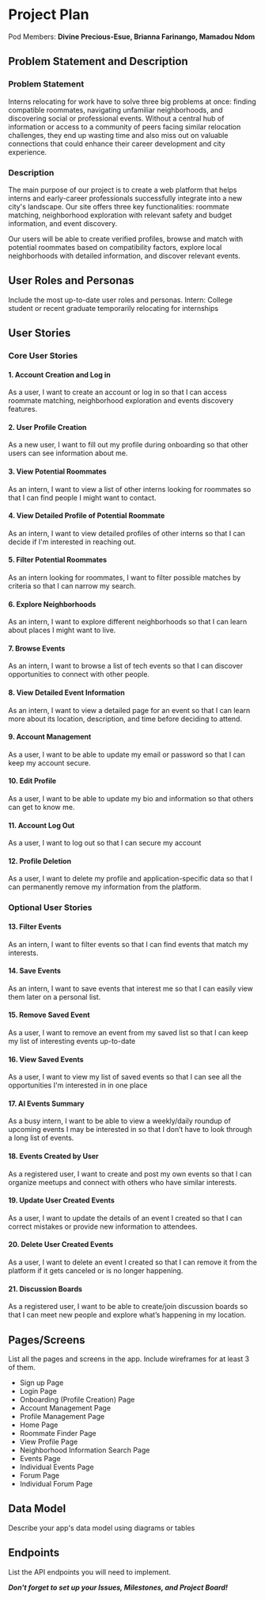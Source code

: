 # Project Plan

Pod Members: **Divine Precious-Esue, Brianna Farinango, Mamadou Ndom**

## Problem Statement and Description

### Problem Statement
Interns relocating for work have to solve three big problems at once: finding compatible roommates, navigating unfamiliar neighborhoods, and discovering social or professional events. Without a central hub of information or access to a community of peers facing similar relocation challenges, they end up wasting time and also miss out on valuable connections that could enhance their career development and city experience.


### Description
The main purpose of our project is to create a web platform that helps interns and early-career professionals successfully integrate into a new city's landscape. Our site offers three key functionalities: roommate matching, neighborhood exploration with relevant safety and budget information, and event discovery.

Our users will be able to create verified profiles, browse and match with potential roommates based on compatibility factors, explore local neighborhoods with detailed information, and discover relevant events. 

## User Roles and Personas

Include the most up-to-date user roles and personas.
Intern: College student or recent graduate temporarily relocating for internships

## User Stories
### Core User Stories

#### 1. Account Creation and Log in
As a user, I want to create an account or log in so that I can access roommate matching, neighborhood exploration and events discovery features.

#### 2. User Profile Creation
As a new user, I want to fill out my profile during onboarding so that other users can see information about me.

#### 3. View Potential Roommates
As an intern, I want to view a list of other interns looking for roommates so that I can find people I might want to contact.

#### 4. View Detailed Profile of Potential Roommate
As an intern, I want to view detailed profiles of other interns so that I can decide if I'm interested in reaching out.

#### 5. Filter Potential Roommates
As an intern looking for roommates, I want to filter possible matches by criteria so that I can narrow my search.

#### 6. Explore Neighborhoods
As an intern, I want to explore different neighborhoods so that I can learn about places I might want to live.

#### 7. Browse Events
As an intern, I want to browse a list of tech events so that I can discover opportunities to connect with other people.

#### 8. View Detailed Event Information
As an intern, I want to view a detailed page for an event so that I can learn more about its location, description, and time before deciding to attend.

#### 9. Account Management
As a user, I want to be able to update my email or password so that I can keep my account secure.

#### 10. Edit Profile
As a user, I want to be able to update my bio and information so that others can get to know me.

#### 11. Account Log Out
As a user, I want to log out so that I can secure my account

#### 12. Profile Deletion
As a user, I want to delete my profile and application-specific data so that I can permanently remove my information from the platform.

### Optional User Stories

#### 13. Filter Events
As an intern, I want to filter events so that I can find events that match my interests.

#### 14. Save Events
As an intern, I want to save events that interest me so that I can easily view them later on a personal list.

#### 15. Remove Saved Event
As a user, I want to remove an event from my saved list so that I can keep my list of interesting events up-to-date

#### 16. View Saved Events
As a user, I want to view my list of saved events so that I can see all the opportunities I'm interested in in one place

#### 17. AI Events Summary
As a busy intern, I want to be able to view a weekly/daily roundup of upcoming events I may be interested in so that I don’t have to look through a long list of events.

#### 18. Events Created by User
As a registered user, I want to create and post my own events so that I can organize meetups and connect with others who have similar interests.

#### 19. Update User Created Events
As a user, I want to update the details of an event I created so that I can correct mistakes or provide new information to attendees. 

#### 20. Delete User Created Events
As a user, I want to delete an event I created so that I can remove it from the platform if it gets canceled or is no longer happening. 

#### 21. Discussion Boards
As a registered user, I want to be able to create/join discussion boards so that I can meet new people and explore what’s happening in my location.


## Pages/Screens

List all the pages and screens in the app. Include wireframes for at least 3 of them.
- Sign up Page
- Login Page
- Onboarding (Profile Creation) Page
- Account Management Page
- Profile Management Page
- Home Page
- Roommate Finder Page
- View Profile Page
- Neighborhood Information Search Page
- Events Page
- Individual Events Page
- Forum Page
- Individual Forum Page

## Data Model

Describe your app's data model using diagrams or tables

## Endpoints

List the API endpoints you will need to implement.

***Don't forget to set up your Issues, Milestones, and Project Board!***
